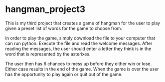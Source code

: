 # hangman_project3
This is my third project that creates a game of hangman for the user to play
given a preset list of words for the game to choose from.

In order to play the game, simply download the file to your computer that can run python.
Execute the file and read the welcome messages.
After reading the messages, the user should enter a letter they think is in the word
that is represented by the asterixes.

The user then has 6 chances to mess up before they either win or lose.
Either case results in the end of the game.
When the game is over the user has the opportunity to play again or quit out of the game.
